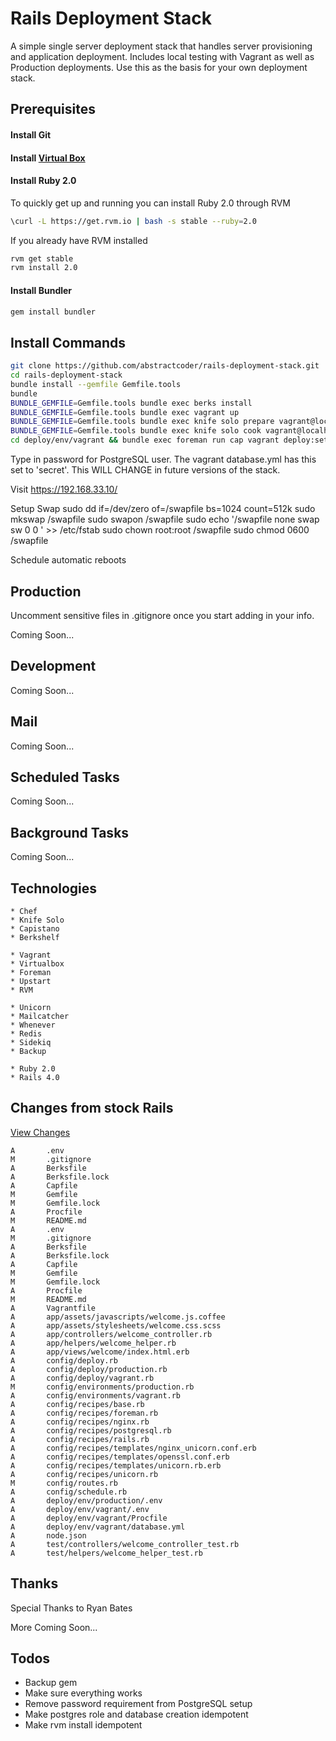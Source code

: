 # Rails Deployment Stack

A simple single server deployment stack that handles server provisioning and application deployment. Includes local testing with Vagrant as well as Production deployments. Use this as the basis for your own deployment stack.

## Prerequisites

#### Install Git
#### Install [Virtual Box](https://www.virtualbox.org)
#### Install Ruby 2.0
To quickly get up and running you can install Ruby 2.0 through RVM
```bash
\curl -L https://get.rvm.io | bash -s stable --ruby=2.0
```
If you already have RVM installed
```bash
rvm get stable
rvm install 2.0
```
#### Install Bundler
```bash
gem install bundler
```

## Install Commands

```bash
git clone https://github.com/abstractcoder/rails-deployment-stack.git
cd rails-deployment-stack
bundle install --gemfile Gemfile.tools
bundle
BUNDLE_GEMFILE=Gemfile.tools bundle exec berks install
BUNDLE_GEMFILE=Gemfile.tools bundle exec vagrant up
BUNDLE_GEMFILE=Gemfile.tools bundle exec knife solo prepare vagrant@localhost -p 2222 -i ~/.vagrant.d/insecure_private_key node.json
BUNDLE_GEMFILE=Gemfile.tools bundle exec knife solo cook vagrant@localhost -p 2222 -i ~/.vagrant.d/insecure_private_key node.json
cd deploy/env/vagrant && bundle exec foreman run cap vagrant deploy:setup deploy:cold
```

Type in password for PostgreSQL user. The vagrant database.yml has this set to 'secret'. This WILL CHANGE in future versions of the stack.

Visit https://192.168.33.10/

Setup Swap
sudo dd if=/dev/zero of=/swapfile bs=1024 count=512k
sudo mkswap /swapfile
sudo swapon /swapfile
sudo echo '/swapfile       none    swap    sw      0       0 ' >> /etc/fstab
sudo chown root:root /swapfile 
sudo chmod 0600 /swapfile

Schedule automatic reboots

## Production

Uncomment sensitive files in .gitignore once you start adding in your info.

Coming Soon...

## Development

Coming Soon...

## Mail

Coming Soon...

## Scheduled Tasks

Coming Soon...

## Background Tasks

Coming Soon...

## Technologies

```
* Chef
* Knife Solo
* Capistano
* Berkshelf

* Vagrant
* Virtualbox
* Foreman
* Upstart
* RVM

* Unicorn
* Mailcatcher
* Whenever
* Redis
* Sidekiq
* Backup

* Ruby 2.0
* Rails 4.0
```

## Changes from stock Rails
[View Changes](https://github.com/abstractcoder/rails-deployment-stack/compare/fe308ca55ffd653d2b045473d4c9cca8e0af8bc0...HEAD)

```
A       .env
M       .gitignore
A       Berksfile
A       Berksfile.lock
A       Capfile
M       Gemfile
M       Gemfile.lock
A       Procfile
M       README.md
A       .env
M       .gitignore
A       Berksfile
A       Berksfile.lock
A       Capfile
M       Gemfile
M       Gemfile.lock
A       Procfile
M       README.md
A       Vagrantfile
A       app/assets/javascripts/welcome.js.coffee
A       app/assets/stylesheets/welcome.css.scss
A       app/controllers/welcome_controller.rb
A       app/helpers/welcome_helper.rb
A       app/views/welcome/index.html.erb
A       config/deploy.rb
A       config/deploy/production.rb
A       config/deploy/vagrant.rb
M       config/environments/production.rb
A       config/environments/vagrant.rb
A       config/recipes/base.rb
A       config/recipes/foreman.rb
A       config/recipes/nginx.rb
A       config/recipes/postgresql.rb
A       config/recipes/rails.rb
A       config/recipes/templates/nginx_unicorn.conf.erb
A       config/recipes/templates/openssl.conf.erb
A       config/recipes/templates/unicorn.rb.erb
A       config/recipes/unicorn.rb
M       config/routes.rb
A       config/schedule.rb
A       deploy/env/production/.env
A       deploy/env/vagrant/.env
A       deploy/env/vagrant/Procfile
A       deploy/env/vagrant/database.yml
A       node.json
A       test/controllers/welcome_controller_test.rb
A       test/helpers/welcome_helper_test.rb
```

## Thanks

Special Thanks to Ryan Bates

More Coming Soon...

## Todos
- Backup gem
- Make sure everything works
- Remove password requirement from PostgreSQL setup
- Make postgres role and database creation idempotent
- Make rvm install idempotent
